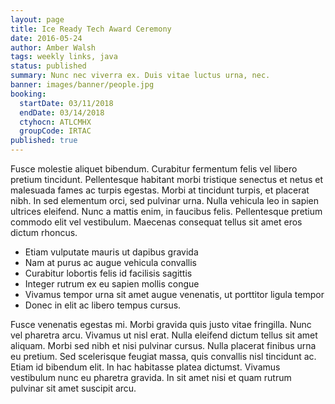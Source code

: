 ```yaml
---
layout: page
title: Ice Ready Tech Award Ceremony
date: 2016-05-24
author: Amber Walsh
tags: weekly links, java
status: published
summary: Nunc nec viverra ex. Duis vitae luctus urna, nec.
banner: images/banner/people.jpg
booking:
  startDate: 03/11/2018
  endDate: 03/14/2018
  ctyhocn: ATLCMHX
  groupCode: IRTAC
published: true
---
```

Fusce molestie aliquet bibendum. Curabitur fermentum felis vel libero pretium tincidunt. Pellentesque habitant morbi tristique senectus et netus et malesuada fames ac turpis egestas. Morbi at tincidunt turpis, et placerat nibh. In sed elementum orci, sed pulvinar urna. Nulla vehicula leo in sapien ultrices eleifend. Nunc a mattis enim, in faucibus felis. Pellentesque pretium commodo elit vel vestibulum. Maecenas consequat tellus sit amet eros dictum rhoncus.

* Etiam vulputate mauris ut dapibus gravida
* Nam at purus ac augue vehicula convallis
* Curabitur lobortis felis id facilisis sagittis
* Integer rutrum ex eu sapien mollis congue
* Vivamus tempor urna sit amet augue venenatis, ut porttitor ligula tempor
* Donec in elit ac libero tempus cursus.

Fusce venenatis egestas mi. Morbi gravida quis justo vitae fringilla. Nunc vel pharetra arcu. Vivamus ut nisl erat. Nulla eleifend dictum tellus sit amet aliquam. Morbi sed nibh et nisi pulvinar cursus. Nulla placerat finibus urna eu pretium. Sed scelerisque feugiat massa, quis convallis nisl tincidunt ac. Etiam id bibendum elit. In hac habitasse platea dictumst. Vivamus vestibulum nunc eu pharetra gravida. In sit amet nisi et quam rutrum pulvinar sit amet suscipit arcu.
